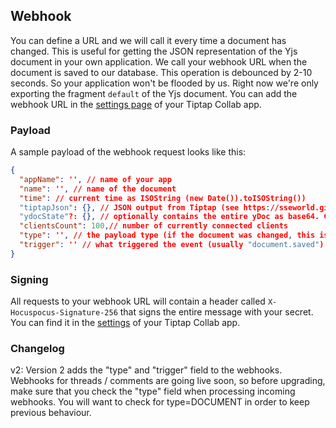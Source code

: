 ## Webhook

You can define a URL and we will call it every time a document has changed. This is useful for getting the JSON representation of the Yjs document in your own application. We call your webhook URL when the document is saved to our database. This operation is debounced by 2-10 seconds. So your application won't be flooded by us. Right now we're only exporting the fragment `default` of the Yjs document.
You can add the webhook URL in the [settings page](https://collab.tiptap.dev/apps/settings) of your Tiptap Collab app.

### Payload

A sample payload of the webhook request looks like this:

```json
{
  "appName": '', // name of your app
  "name": '', // name of the document
  "time": // current time as ISOString (new Date()).toISOString())
  "tiptapJson": {}, // JSON output from Tiptap (see https://sseworld.github.io/blog-editor/guide/output#option-1-json): TiptapTransformer.fromYdoc()
  "ydocState"?: {}, // optionally contains the entire yDoc as base64. Contact us to enable this property!
  "clientsCount": 100,// number of currently connected clients
  "type": '', // the payload type (if the document was changed, this is DOCUMENT) ; only available if you are on webhooks v2
  "trigger": '' // what triggered the event (usually "document.saved") ; only available if you are on webhooks v2
}
```

### Signing

All requests to your webhook URL will contain a header called `X-Hocuspocus-Signature-256` that signs the entire message with your secret. You can find it in the [settings](https://collab.tiptap.dev/apps/settings) of your Tiptap Collab app.

### Changelog

v2: Version 2 adds the "type" and "trigger" field to the webhooks. Webhooks for threads / comments are going live soon, so before upgrading,
make sure that you check the "type" field when processing incoming webhooks. You will want to check for type=DOCUMENT in order to keep previous behaviour.
